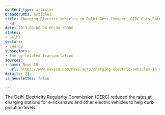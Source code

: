 ```yaml
---
content_type: articles
breadcrumbs: articles
title: Charging Electric Vehicles in Delhi Gets Cheaper, DERC Cuts Rate by Rs 1 per
  kW
date: 2019-08-08 04:00:00 +0000
states:
- Delhi
sectors:
- Energy
subsectors:
- Energy-related Transportation
sources:
- name: News 18
  url: https://www.news18.com/news/auto/charging-electric-vehicles-in-delhi-gets-cheaper-derc-cuts-rate-by-rs-1-per-kw-2254029.html
details: []
is_newsletter: false

---
```

The Delhi Electricity Regularity Commission (DERC) reduced the rates at charging stations for e-rickshaws and other electric vehicles to help curb pollution levels.
